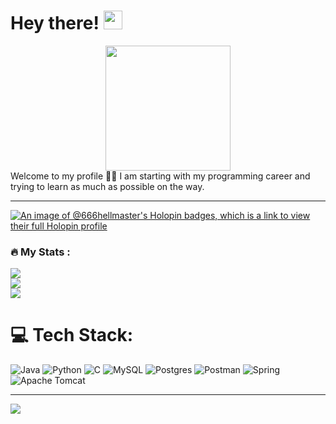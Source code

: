<h1>
  Hey there!
  <img src="https://media.giphy.com/media/hvRJCLFzcasrR4ia7z/giphy.gif" width="30px"/>
</h1>
<div id="header" align="center">
  <img src=https://media.giphy.com/media/3oKIPnAiaMCws8nOsE/giphy.gif width="200"/>
  </div>
  Welcome to my profile 🐱‍👓
I am starting with my programming career and trying to learn as much as possible on the way. 

---
  
[![An image of @666hellmaster's Holopin badges, which is a link to view their full Holopin profile](https://holopin.me/666hellmaster)](https://holopin.io/@666hellmaster)

### :fire: My Stats :
![](https://github-readme-stats.vercel.app/api?username=666hellmaster&theme=dark&hide_border=false&include_all_commits=false&count_private=true)<br/>
![](https://github-readme-streak-stats.herokuapp.com/?user=666hellmaster&theme=dark&hide_border=false)<br/>
![](https://github-readme-stats.vercel.app/api/top-langs/?username=666hellmaster&theme=dark&hide_border=false&include_all_commits=false&count_private=true&layout=compact)

# 💻 Tech Stack:
![Java](https://img.shields.io/badge/java-%23ED8B00.svg?style=for-the-badge&logo=openjdk&logoColor=white) ![Python](https://img.shields.io/badge/python-3670A0?style=for-the-badge&logo=python&logoColor=ffdd54) ![C](https://img.shields.io/badge/c-%2300599C.svg?style=for-the-badge&logo=c&logoColor=white) ![MySQL](https://img.shields.io/badge/mysql-4479A1.svg?style=for-the-badge&logo=mysql&logoColor=white) ![Postgres](https://img.shields.io/badge/postgres-%23316192.svg?style=for-the-badge&logo=postgresql&logoColor=white) ![Postman](https://img.shields.io/badge/Postman-FF6C37?style=for-the-badge&logo=postman&logoColor=white) ![Spring](https://img.shields.io/badge/spring-%236DB33F.svg?style=for-the-badge&logo=spring&logoColor=white) ![Apache Tomcat](https://img.shields.io/badge/apache%20tomcat-%23F8DC75.svg?style=for-the-badge&logo=apache-tomcat&logoColor=black)


---
[![](https://visitcount.itsvg.in/api?id=666hellmaster&icon=1&color=12)](https://visitcount.itsvg.in)
